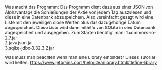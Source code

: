 Was macht das Programm:
Das Programm dient dazu aus einer JSON von Alphavantage die Schließungen der Aktie von jedem Tag auszulesen und diese in eine Datenbank abzuspeichern. Also vereinfacht gesagt wird eine Liste mit den jeweiligen close Werten plus das dazugehörige Datum abgespeichert. Diese Liste wird dann mithilfe von SQLite in eine Datenbank abgespeichert und ausgegeben.
Zum Starten benötigt man:
1.commons-io-2.7.jar <br>2.java.json.jar  <br> 3.sqlite-jdbx-3.32.3.2.jar


Was muss man beachten wenn man eine Library einbindet?
Dieses Tutorial wird helfen:
https://www.jetbrains.com/help/idea/library.html#define-library
